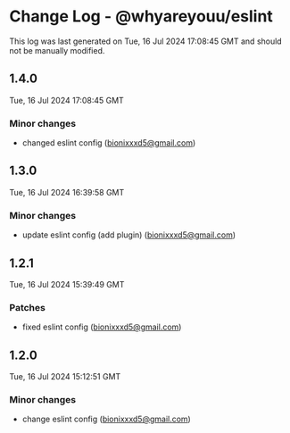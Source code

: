 # Change Log - @whyareyouu/eslint

This log was last generated on Tue, 16 Jul 2024 17:08:45 GMT and should not be manually modified.

<!-- Start content -->

## 1.4.0

Tue, 16 Jul 2024 17:08:45 GMT

### Minor changes

- changed eslint config (bionixxxd5@gmail.com)

## 1.3.0

Tue, 16 Jul 2024 16:39:58 GMT

### Minor changes

- update eslint config (add plugin) (bionixxxd5@gmail.com)

## 1.2.1

Tue, 16 Jul 2024 15:39:49 GMT

### Patches

- fixed eslint config (bionixxxd5@gmail.com)

## 1.2.0

Tue, 16 Jul 2024 15:12:51 GMT

### Minor changes

- change eslint config (bionixxxd5@gmail.com)
